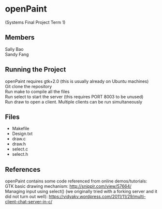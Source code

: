 # openPaint
(Systems Final Project Term 1)

## Members
Sally Bao<br>
Sandy Fang

## Running the Project
openPaint requires gtk+2.0 (this is usually already on Ubuntu machines)<br>
Git clone the repository<br>
Run make to compile all the files<br>
Run select to start the server (this requires PORT 8003 to be unused)<br>
Run draw to open a client. Multiple clients can be run simultaneously<br>

## Files
+ Makefile
+ Design.txt
+ draw.c
+ draw.h
+ select.c
+ select.h

## References
openPaint contains some code referenced from online demos/tutorials:<br>
GTK basic drawing mechanism: http://snipplr.com/view/57664/ <br>
Managing input using select() (we originally tried with a forking server and it did not turn out well): https://vidyakv.wordpress.com/2011/11/29/multi-client-chat-server-in-c/
